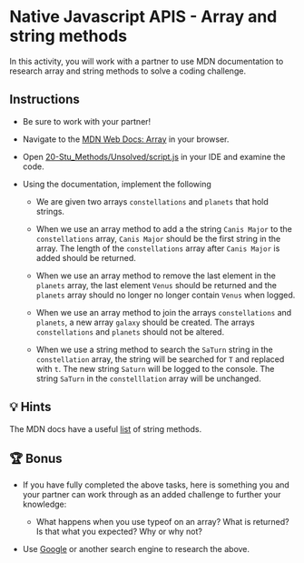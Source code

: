 # Native Javascript APIS - Array and string methods

In this activity, you will work with a partner to use MDN documentation to research array and string methods to solve a coding challenge. 

## Instructions

* Be sure to work with your partner!

* Navigate to the [MDN Web Docs: Array](https://developer.mozilla.org/en-US/docs/Web/JavaScript/Reference/Global_Objects/Array#Instance_methods) in your browser.

* Open [20-Stu_Methods/Unsolved/script.js]() in your IDE and examine the code.

* Using the documentation, implement the following

  * We are given two arrays `constellations` and `planets` that hold strings.  

  * When we use an array method to add a the string `Canis Major` to the `constellations` array, `Canis Major` should be the first string in the array. The length of the `constellations` array after `Canis Major` is added should be returned. 

  * When we use an array method to remove the last element in the `planets` array, the last element `Venus` should be returned and the `planets` array should no longer no longer contain `Venus` when logged.

  * When we use an array method to join the arrays `constellations` and  `planets`, a new array `galaxy` should be created. The arrays `constellations` and `planets` should not be altered.

  * When we use a string method to search the `SaTurn` string in the `constellation` array, the string will be searched for `T` and replaced with `t`. The new string `Saturn` will be logged to the console. The string `SaTurn` in the `constelllation` array will be unchanged.  

## 💡 Hints

The MDN docs have a useful [list](https://developer.mozilla.org/en-US/docs/Web/JavaScript/Reference/Global_Objects/String#Instance_methods) of string methods.

## 🏆 Bonus

* If you have fully completed the above tasks, here is something you and your partner can work through as an added challenge to further your knowledge:

  * What happens when you use typeof on an array? What is returned? Is that what you expected? Why or why not? 

* Use [Google](https://www.google.com) or another search engine to research the above. 
